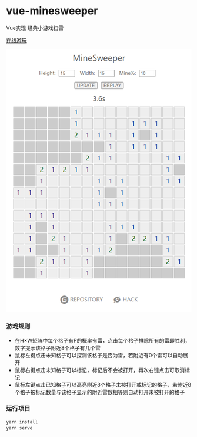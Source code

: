 # vue-minesweeper

Vue实现 经典小游戏扫雷 

[在线游玩](https://linyibin97.github.io/vue-minesweeper/)

![](https://raw.githubusercontent.com/linyibin97/vue-minesweeper/main/img/preview.png)

### 游戏规则
- 在H×W矩阵中每个格子有P的概率有雷，点击每个格子排除所有的雷即胜利，数字提示该格子附近8个格子有几个雷
- 鼠标左键点击未知格子可以探测该格子是否为雷，若附近有0个雷可以自动展开
- 鼠标右键点击未知格子可以标记，标记后不会被打开，再次右键点击可取消标记
- 鼠标左键点击已知格子可以高亮附近8个格子未被打开或标记的格子，若附近8个格子被标记数量与该格子显示的附近雷数相等则自动打开未被打开的格子

### 运行项目
```
yarn install
yarn serve
```
